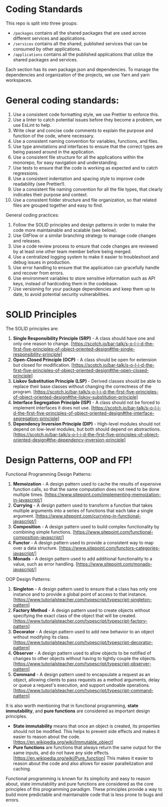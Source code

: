 # Coding Standards

This repo is split into three groups:

- `/packages` contains all the shared packages that are used across different services and applications.
- `/services` contains all the shared, published services that can be consumed by other applications.
- `/applications` contains all the published applications that utilize the shared packages and services.

Each section has its own package.json and dependencies. To manage the dependencies and organization of the projects, we use Yarn and yarn workspaces.

# General coding standards:

1. Use a consistent code formatting style, we use Prettier to enforce this.
1. Use a linter to catch potential issues before they become a problem, we use EsLint to help.
1. Write clear and concise code comments to explain the purpose and function of the code, where necessary.
1. Use a consistent naming convention for variables, functions, and files.
1. Use type annotations and interfaces to ensure that the correct types are being passed around in the application.
1. Use a consistent file structure for all the applications within the monorepo, for easy navigation and understanding.
1. Use tests to ensure that the code is working as expected and to catch regressions.
1. Use a consistent indentation and spacing style to improve code readability (see Prettier!).
1. Use a consistent file naming convention for all the file types, that clearly indicates their purpose and context.
1. Use a consistent folder structure and file organization, so that related files are grouped together and easy to find.

General coding practices:

1. Follow the SOLID principles and design patterns in order to make the code more maintainable and scalable (see below).
1. Use GitFlow or a similar branching strategy to manage code changes and releases.
1. Use a code review process to ensure that code changes are reviewed by at least one other team member before being merged.
1. Use a centralized logging system to make it easier to troubleshoot and debug issues in production.
1. Use error handling to ensure that the application can gracefully handle and recover from errors.
1. Use environment variables to store sensitive information such as API keys, instead of hardcoding them in the codebase.
1. Use versioning for your package dependencies and keep them up to date, to avoid potential security vulnerabilities.

# SOLID Principles

The SOLID principles are:

1. **Single Responsibility Principle (SRP)** - A class should have one and only one reason to change. [https://scotch.io/bar-talk/s-o-l-i-d-the-first-five-principles-of-object-oriented-design#the-single-responsibility-principle]
2. **Open-Closed Principle (OCP)** - A class should be open for extension but closed for modification. [https://scotch.io/bar-talk/s-o-l-i-d-the-first-five-principles-of-object-oriented-design#the-open-closed-principle]
3. **Liskov Substitution Principle (LSP)** - Derived classes should be able to replace their base classes without changing the correctness of the program. [https://scotch.io/bar-talk/s-o-l-i-d-the-first-five-principles-of-object-oriented-design#the-liskov-substitution-principle]
4. **Interface Segregation Principle (ISP)** - A class should not be forced to implement interfaces it does not use. [https://scotch.io/bar-talk/s-o-l-i-d-the-first-five-principles-of-object-oriented-design#the-interface-segregation-principle]
5. **Dependency Inversion Principle (DIP)** - High-level modules should not depend on low-level modules, but both should depend on abstractions. [https://scotch.io/bar-talk/s-o-l-i-d-the-first-five-principles-of-object-oriented-design#the-dependency-inversion-principle]

# Design Patterns, OOP and FP!

Functional Programming Design Patterns:

1. **Memoization** - A design pattern used to cache the results of expensive function calls, so that the same computation does not need to be done multiple times. [https://www.sitepoint.com/implementing-memoization-in-javascript/]
2. **Currying** - A design pattern used to transform a function that takes multiple arguments into a series of functions that each take a single argument. [https://www.sitepoint.com/currying-in-functional-javascript/]
3. **Composition** - A design pattern used to build complex functionality by combining simple functions. [https://www.sitepoint.com/functional-composition-javascript/]
4. **Functor** - A design pattern used to provide a consistent way to map over a data structure. [https://www.sitepoint.com/functors-categories-javascript/]
5. **Monads** - A design pattern used to add additional functionality to a value, such as error handling. [https://www.sitepoint.com/monads-javascript/]

OOP Design Patterns:

1. **Singleton** - A design pattern used to ensure that a class has only one instance and to provide a global point of access to that instance. [https://www.tutorialsteacher.com/typescript/typescript-singleton-pattern]
2. **Factory Method** - A design pattern used to create objects without specifying the exact class of the object that will be created. [https://www.tutorialsteacher.com/typescript/typescript-factory-pattern]
3. **Decorator** - A design pattern used to add new behavior to an object without modifying its class. [https://www.tutorialsteacher.com/typescript/typescript-decorator-pattern]
4. **Observer** - A design pattern used to allow objects to be notified of changes to other objects without having to tightly couple the objects. [https://www.tutorialsteacher.com/typescript/typescript-observer-pattern]
5. **Command** - A design pattern used to encapsulate a request as an object, allowing clients to pass requests as a method arguments, delay or queue a request's execution, and support undoable operations. [https://www.tutorialsteacher.com/typescript/typescript-command-pattern]


It is also worth mentioning that in functional programming, **state immutability**, and **pure functions** are considered as important design principles.

- **State immutability** means that once an object is created, its properties should not be modified. This helps to prevent side effects and makes it easier to reason about the code. [https://en.wikipedia.org/wiki/Immutable_object]
- **Pure functions** are functions that always return the same output for the same inputs, and do not have any side effects. [https://en.wikipedia.org/wiki/Pure_function] This makes it easier to reason about the code and also allows for easier parallelization and caching.

Functional programming is known for its simplicity and easy to reason about, state immutability and pure functions are considered as the core principles of this programming paradigm. These principles provide a way to build more predictable and maintainable code that is less prone to bugs and errors.

